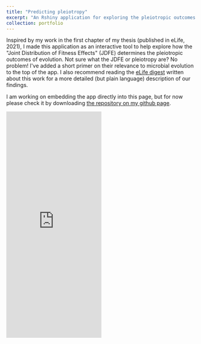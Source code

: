 ```yaml
---
title: "Predicting pleiotropy"
excerpt: "An Rshiny application for exploring the pleiotropic outcomes of evolution <br/><img src='/images/500x300.png'>"
collection: portfolio
---
```


Inspired by my work in the first chapter of my thesis (published in eLife, 2021), I made this application as an interactive tool to help explore how the "Joint Distribution of Fitness Effects" (JDFE) determines the pleiotropic outcomes of evolution. Not sure what the JDFE or pleiotropy are? No problem! I've added a short primer on their relevance to microbial evolution to the top of the app. I also recommend reading the [eLife digest](https://elifesciences.org/articles/73250) written about this work for a more detailed (but plain language) description of our findings. 

I am working on embedding the app directly into this page, but for now please check it by downloading [the repository on my github page](https://github.com/ardellsarah/JDFE_Rshiny_App). 

<iframe src="https://smardell.shinyapps.io/rshiny_jdfe/" width="50%" height="600" frameborder="0"></iframe>
